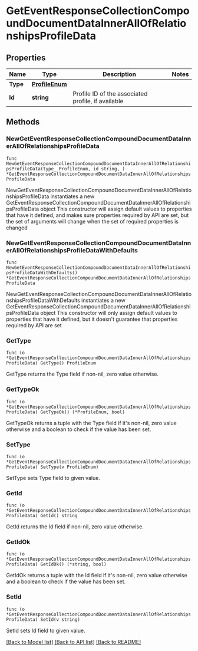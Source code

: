 # GetEventResponseCollectionCompoundDocumentDataInnerAllOfRelationshipsProfileData

## Properties

Name | Type | Description | Notes
------------ | ------------- | ------------- | -------------
**Type** | [**ProfileEnum**](ProfileEnum.md) |  | 
**Id** | **string** | Profile ID of the associated profile, if available | 

## Methods

### NewGetEventResponseCollectionCompoundDocumentDataInnerAllOfRelationshipsProfileData

`func NewGetEventResponseCollectionCompoundDocumentDataInnerAllOfRelationshipsProfileData(type_ ProfileEnum, id string, ) *GetEventResponseCollectionCompoundDocumentDataInnerAllOfRelationshipsProfileData`

NewGetEventResponseCollectionCompoundDocumentDataInnerAllOfRelationshipsProfileData instantiates a new GetEventResponseCollectionCompoundDocumentDataInnerAllOfRelationshipsProfileData object
This constructor will assign default values to properties that have it defined,
and makes sure properties required by API are set, but the set of arguments
will change when the set of required properties is changed

### NewGetEventResponseCollectionCompoundDocumentDataInnerAllOfRelationshipsProfileDataWithDefaults

`func NewGetEventResponseCollectionCompoundDocumentDataInnerAllOfRelationshipsProfileDataWithDefaults() *GetEventResponseCollectionCompoundDocumentDataInnerAllOfRelationshipsProfileData`

NewGetEventResponseCollectionCompoundDocumentDataInnerAllOfRelationshipsProfileDataWithDefaults instantiates a new GetEventResponseCollectionCompoundDocumentDataInnerAllOfRelationshipsProfileData object
This constructor will only assign default values to properties that have it defined,
but it doesn't guarantee that properties required by API are set

### GetType

`func (o *GetEventResponseCollectionCompoundDocumentDataInnerAllOfRelationshipsProfileData) GetType() ProfileEnum`

GetType returns the Type field if non-nil, zero value otherwise.

### GetTypeOk

`func (o *GetEventResponseCollectionCompoundDocumentDataInnerAllOfRelationshipsProfileData) GetTypeOk() (*ProfileEnum, bool)`

GetTypeOk returns a tuple with the Type field if it's non-nil, zero value otherwise
and a boolean to check if the value has been set.

### SetType

`func (o *GetEventResponseCollectionCompoundDocumentDataInnerAllOfRelationshipsProfileData) SetType(v ProfileEnum)`

SetType sets Type field to given value.


### GetId

`func (o *GetEventResponseCollectionCompoundDocumentDataInnerAllOfRelationshipsProfileData) GetId() string`

GetId returns the Id field if non-nil, zero value otherwise.

### GetIdOk

`func (o *GetEventResponseCollectionCompoundDocumentDataInnerAllOfRelationshipsProfileData) GetIdOk() (*string, bool)`

GetIdOk returns a tuple with the Id field if it's non-nil, zero value otherwise
and a boolean to check if the value has been set.

### SetId

`func (o *GetEventResponseCollectionCompoundDocumentDataInnerAllOfRelationshipsProfileData) SetId(v string)`

SetId sets Id field to given value.



[[Back to Model list]](../README.md#documentation-for-models) [[Back to API list]](../README.md#documentation-for-api-endpoints) [[Back to README]](../README.md)


